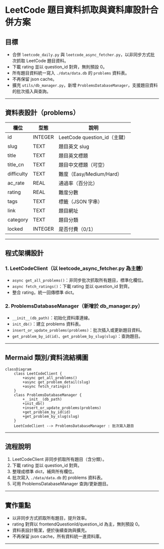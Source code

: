 # LeetCode 題目資料抓取與資料庫設計合併方案

## 目標
- 合併 `leetcode_daily.py` 與 `leetcode_async_fetcher.py`，以非同步方式批次抓取 LeetCode 題目資料。
- 下載 rating 並以 question_id 對齊，無則預設 0。
- 所有題目資料統一寫入 `./data/data.db` 的 `problems` 資料表。
- 不再保留 json cache。
- 擴充 `utils/db_manager.py`，新增 `ProblemsDatabaseManager`，支援題目資料的批次插入與查詢。

---

## 資料表設計（problems）

| 欄位         | 型態      | 說明                |
|--------------|-----------|---------------------|
| id           | INTEGER   | LeetCode question_id（主鍵）|
| slug         | TEXT      | 題目英文 slug       |
| title        | TEXT      | 題目英文標題       |
| title_cn     | TEXT      | 題目中文標題（可空）|
| difficulty   | TEXT      | 難度（Easy/Medium/Hard）|
| ac_rate      | REAL      | 通過率（百分比）    |
| rating       | REAL      | 難度分數           |
| tags         | TEXT      | 標籤（JSON 字串）   |
| link         | TEXT      | 題目網址           |
| category     | TEXT      | 題目分類           |
| locked       | INTEGER   | 是否付費（0/1）    |

---

## 程式架構設計

### 1. LeetCodeClient（以 leetcode_async_fetcher.py 為主體）

- `async get_all_problems()`：非同步批次抓取所有題目，標準化欄位。
- `async fetch_ratings()`：下載 rating 並以 question_id 對齊。
- 整合 rating，統一回傳標準 dict。

### 2. ProblemsDatabaseManager（新增於 db_manager.py）

- `__init__(db_path)`：初始化資料庫連線。
- `init_db()`：建立 problems 資料表。
- `insert_or_update_problems(problems)`：批次插入或更新題目資料。
- `get_problem_by_id(id)`、`get_problem_by_slug(slug)`：查詢題目。

---

## Mermaid 類別/資料流結構圖

```mermaid
classDiagram
    class LeetCodeClient {
        +async get_all_problems()
        +async get_problem_detail(slug)
        +async fetch_ratings()
    }
    class ProblemsDatabaseManager {
        +__init__(db_path)
        +init_db()
        +insert_or_update_problems(problems)
        +get_problem_by_id(id)
        +get_problem_by_slug(slug)
    }
    LeetCodeClient --> ProblemsDatabaseManager : 批次寫入題目
```

---

## 流程說明

1. LeetCodeClient 非同步抓取所有題目（含分類）。
2. 下載 rating 並以 question_id 對齊。
3. 整理成標準 dict，補齊所有欄位。
4. 批次寫入 `./data/data.db` 的 problems 資料表。
5. 可用 ProblemsDatabaseManager 查詢/更新題目。

---

## 實作重點

- 以非同步方式抓取所有題目，提升效率。
- rating 對齊以 frontendQuestionId/question_id 為主，無則預設 0。
- 資料表設計簡潔，便於後續查詢與擴充。
- 不再保留 json cache，所有資料統一進資料庫。

---